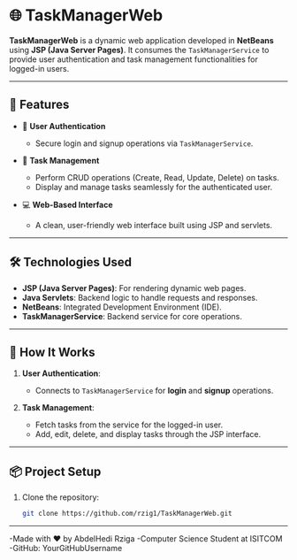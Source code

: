 # 🌐 TaskManagerWeb

**TaskManagerWeb** is a dynamic web application developed in **NetBeans** using **JSP (Java Server Pages)**. It consumes the `TaskManagerService` to provide user authentication and task management functionalities for logged-in users.

---

## 🌟 Features

- 🔐 **User Authentication**
  - Secure login and signup operations via `TaskManagerService`.

- 📝 **Task Management**
  - Perform CRUD operations (Create, Read, Update, Delete) on tasks.
  - Display and manage tasks seamlessly for the authenticated user.

- 💻 **Web-Based Interface**
  - A clean, user-friendly web interface built using JSP and servlets.

---

## 🛠️ Technologies Used

- **JSP (Java Server Pages)**: For rendering dynamic web pages.  
- **Java Servlets**: Backend logic to handle requests and responses.  
- **NetBeans**: Integrated Development Environment (IDE).  
- **TaskManagerService**: Backend service for core operations.  

---

## 🚀 How It Works

1. **User Authentication**:
   - Connects to `TaskManagerService` for **login** and **signup** operations.

2. **Task Management**:
   - Fetch tasks from the service for the logged-in user.
   - Add, edit, delete, and display tasks through the JSP interface.

---

## 📦 Project Setup

1. Clone the repository:
   ```bash
   git clone https://github.com/rzig1/TaskManagerWeb.git

---

-Made with ❤️ by AbdelHedi Rziga
-Computer Science Student at ISITCOM
-GitHub: YourGitHubUsername


